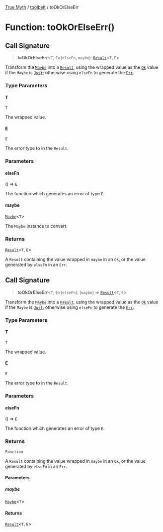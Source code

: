 [True Myth](../../index.md) / [toolbelt](../index.md) / toOkOrElseErr

# Function: toOkOrElseErr()

## Call Signature

> **toOkOrElseErr**\<`T`, `E`\>(`elseFn`, `maybe`): [`Result`](../../result/classes/Result.md)\<`T`, `E`\>

Transform the [`Maybe`](../../maybe/classes/Maybe.md) into a [`Result`](../../result/classes/Result.md), using the wrapped
value as the [`Ok`](../../result/interfaces/Ok.md) value if the `Maybe` is [`Just`](../../maybe/interfaces/Just.md); otherwise using `elseFn` to generate the [`Err`](../../result/interfaces/Err.md).

### Type Parameters

#### T

`T`

The wrapped value.

#### E

`E`

The error type to in the `Result`.

### Parameters

#### elseFn

() => `E`

The function which generates an error of type `E`.

#### maybe

[`Maybe`](../../maybe/classes/Maybe.md)\<`T`\>

The `Maybe` instance to convert.

### Returns

[`Result`](../../result/classes/Result.md)\<`T`, `E`\>

A `Result` containing the value wrapped in `maybe` in an `Ok`, or
             the value generated by `elseFn` in an `Err`.

## Call Signature

> **toOkOrElseErr**\<`T`, `E`\>(`elseFn`): (`maybe`) => [`Result`](../../result/classes/Result.md)\<`T`, `E`\>

Transform the [`Maybe`](../../maybe/classes/Maybe.md) into a [`Result`](../../result/classes/Result.md), using the wrapped
value as the [`Ok`](../../result/interfaces/Ok.md) value if the `Maybe` is [`Just`](../../maybe/interfaces/Just.md); otherwise using `elseFn` to generate the [`Err`](../../result/interfaces/Err.md).

### Type Parameters

#### T

`T`

The wrapped value.

#### E

`E`

The error type to in the `Result`.

### Parameters

#### elseFn

() => `E`

The function which generates an error of type `E`.

### Returns

`Function`

A `Result` containing the value wrapped in `maybe` in an `Ok`, or
             the value generated by `elseFn` in an `Err`.

#### Parameters

##### maybe

[`Maybe`](../../maybe/classes/Maybe.md)\<`T`\>

#### Returns

[`Result`](../../result/classes/Result.md)\<`T`, `E`\>
